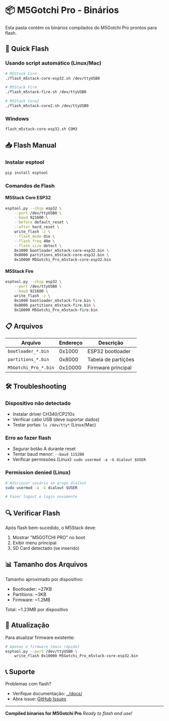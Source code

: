 # 📦 M5Gotchi Pro - Binários

Esta pasta contém os binários compilados do M5Gotchi Pro prontos para flash.

## 🚀 Quick Flash

### Usando script automático (Linux/Mac)

```bash
# M5Stack Core
./flash_m5stack-core-esp32.sh /dev/ttyUSB0

# M5Stack Fire
./flash_m5stack-fire.sh /dev/ttyUSB0

# M5Stack Core2
./flash_m5stack-core2.sh /dev/ttyUSB0
```

### Windows

```cmd
flash_m5stack-core-esp32.sh COM3
```

## 📥 Flash Manual

### Instalar esptool

```bash
pip install esptool
```

### Comandos de Flash

#### M5Stack Core ESP32
```bash
esptool.py --chip esp32 \
    --port /dev/ttyUSB0 \
    --baud 921600 \
    --before default_reset \
    --after hard_reset \
    write_flash -z \
    --flash_mode dio \
    --flash_freq 40m \
    --flash_size detect \
    0x1000 bootloader_m5stack-core-esp32.bin \
    0x8000 partitions_m5stack-core-esp32.bin \
    0x10000 M5Gotchi_Pro_m5stack-core-esp32.bin
```

#### M5Stack Fire
```bash
esptool.py --chip esp32 \
    --port /dev/ttyUSB0 \
    --baud 921600 \
    write_flash -z \
    0x1000 bootloader_m5stack-fire.bin \
    0x8000 partitions_m5stack-fire.bin \
    0x10000 M5Gotchi_Pro_m5stack-fire.bin
```

## 📋 Arquivos

| Arquivo | Endereço | Descrição |
|---------|----------|-----------|
| `bootloader_*.bin` | 0x1000 | ESP32 bootloader |
| `partitions_*.bin` | 0x8000 | Tabela de partições |
| `M5Gotchi_Pro_*.bin` | 0x10000 | Firmware principal |

## 🛠️ Troubleshooting

### Dispositivo não detectado
- Instalar driver CH340/CP210x
- Verificar cabo USB (deve suportar dados)
- Testar portas: `ls /dev/tty*` (Linux/Mac)

### Erro ao fazer flash
- Segurar botão A durante reset
- Tentar baud menor: `--baud 115200`
- Verificar permissões (Linux): `sudo usermod -a -G dialout $USER`

### Permission denied (Linux)
```bash
# Adicionar usuário ao grupo dialout
sudo usermod -a -G dialout $USER

# Fazer logout e login novamente
```

## 🔍 Verificar Flash

Após flash bem-sucedido, o M5Stack deve:
1. Mostrar "M5GOTCHI PRO" no boot
2. Exibir menu principal
3. SD Card detectado (se inserido)

## 📊 Tamanho dos Arquivos

Tamanho aproximado por dispositivo:
- Bootloader: ~27KB
- Partitions: ~3KB  
- Firmware: ~1.2MB

Total: ~1.23MB por dispositivo

## 🔄 Atualização

Para atualizar firmware existente:
```bash
# Apenas o firmware (mais rápido)
esptool.py --port /dev/ttyUSB0 \
    write_flash 0x10000 M5Gotchi_Pro_m5stack-core-esp32.bin
```

## 📞 Suporte

Problemas com flash?
- Verifique documentação: [../docs/](../docs/)
- Abra issue: [GitHub Issues](https://github.com/seu-usuario/M5Gotchi_Pro/issues)

---

**Compiled binaries for M5Gotchi Pro**
*Ready to flash and use!*
